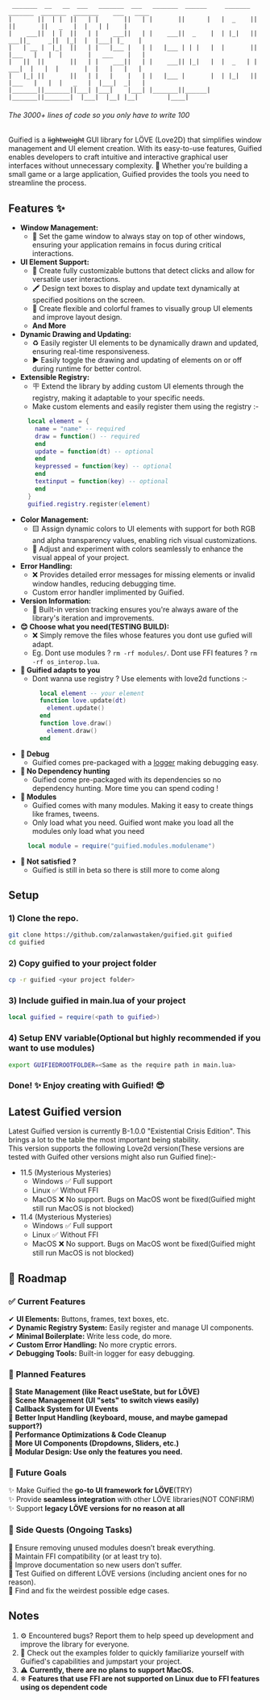 ```
 _______  __   __  ___   _______  ___   _______  ______     _______  _______  _______  _______    ___   ____   
|       ||  | |  ||   | |       ||   | |       ||      |   |  _    ||       ||       ||   _   |  |   | |    |  
|    ___||  | |  ||   | |    ___||   | |    ___||  _    |  | |_|   ||    ___||_     _||  |_|  |  |___| |_    | 
|   | __ |  |_|  ||   | |   |___ |   | |   |___ | | |   |  |       ||   |___   |   |  |       |   ___    |   | 
|   ||  ||       ||   | |    ___||   | |    ___|| |_|   |  |  _   | |    ___|  |   |  |       |  |   |   |   | 
|   |_| ||       ||   | |   |    |   | |   |___ |       |  | |_|   ||   |___   |   |  |   _   |  |___|  _|   | 
|_______||_______||___| |___|    |___| |_______||______|   |_______||_______|  |___|  |__| |__|        |____|  

```
###### The 3000+ lines of code so you only have to write 100

Guified is a ~~lightweight~~ GUI library for LÖVE (Love2D) that simplifies window management and UI element creation. With its easy-to-use features, Guified enables developers to craft intuitive and interactive graphical user interfaces without unnecessary complexity. 🚀 Whether you're building a small game or a large application, Guified provides the tools you need to streamline the process.

## Features ✨
- **Window Management:**
  - 📌 Set the game window to always stay on top of other windows, ensuring your application remains in focus during critical interactions.
- **UI Element Support:**
  - 🔘 Create fully customizable buttons that detect clicks and allow for versatile user interactions.
  - 🖍️ Design text boxes to display and update text dynamically at specified positions on the screen.
  - 🎨 Create flexible and colorful frames to visually group UI elements and improve layout design.
  - **And More**
- **Dynamic Drawing and Updating:**
  - ♻️ Easily register UI elements to be dynamically drawn and updated, ensuring real-time responsiveness.
  - ▶️ Easily toggle the drawing and updating of elements on or off during runtime for better control.
- **Extensible Registry:**
  - 🪧 Extend the library by adding custom UI elements through the registry, making it adaptable to your specific needs.
  - Make custom elements and easily register them using the registry :-
  ```lua
    local element = {
      name = "name" -- required
      draw = function() -- required
      end
      update = function(dt) -- optional
      end
      keypressed = function(key) -- optional
      end
      textinput = function(key) -- optional
      end
    }
    guified.registry.register(element)
  ```
- **Color Management:**
  - 🟨 Assign dynamic colors to UI elements with support for both RGB and alpha transparency values, enabling rich visual customizations.
  - 🔹 Adjust and experiment with colors seamlessly to enhance the visual appeal of your project.
- **Error Handling:**
  - ❌ Provides detailed error messages for missing elements or invalid window handles, reducing debugging time.
  - Custom error handler implimented by Guified.
- **Version Information:**
  - 🔢 Built-in version tracking ensures you're always aware of the library's iteration and improvements.
- **😊 Choose what you need(TESTING BUILD):**
  - ❌ Simply remove the files whose features you dont use gufied will adapt.
  - Eg. Dont use modules ? ```rm -rf modules/```. Dont use FFI features ? ```rm -rf os_interop.lua```.
- **🫵 Guified adapts to you**
  - Dont wanna use registry ? Use elements with love2d functions :-
    ```lua
      local element -- your element
      function love.update(dt)
        element.update()
      end
      function love.draw()
        element.draw()
      end
    ```
- **📜 Debug**
  - Guified comes pre-packaged with a [logger](https://github.com/Nykenik24/love2d-tools) making debugging easy.
- **🔫 No Dependency hunting**
  - Guified come pre-packaged with its dependencies so no dependency hunting. More time you can spend coding !
- **🧩 Modules**
  - Guified comes with many modules. Making it easy to create things like frames, tweens.
  - Only load what you need. Guified wont make you load all the modules only load what you need
  ```lua
    local module = require("guified.modules.modulename")
  ```
- **🤷 Not satisfied ?**
  - Guified is still in beta so there is still more to come along

## Setup
### 1) Clone the repo.
```bash
git clone https://github.com/zalanwastaken/guified.git guified
cd guified
```
### 2) Copy guified to your project folder
```bash
cp -r guified <your project folder>
```
### 3) Include guified in main.lua of your project
```lua
local guified = require(<path to guified>)
```
### 4) Setup ENV variable(Optional but highly recommended if you want to use modules)
```bash
export GUIFIEDROOTFOLDER=<Same as the require path in main.lua>
```
### Done! ✨ Enjoy creating with Guified! 😎

## Latest Guified version
Latest Guified version is currently B-1.0.0 "Existential Crisis Edition". This brings a lot to the table the most important being stability.<br>
This version supports the following Love2d version(These versions are tested with Guifed other versions might also run Guified fine):-
- 11.5 (Mysterious Mysteries)
  - Windows ✅ Full support
  - Linux ✅ Without FFI
  - MacOS ❌ No support. Bugs on MacOS wont be fixed(Guified might still run MacOS is not blocked)
- 11.4 (Mysterious Mysteries)
  - Windows ✅ Full support
  - Linux ✅ Without FFI
  - MacOS ❌ No support. Bugs on MacOS wont be fixed(Guified might still run MacOS is not blocked)

## 📍 Roadmap  

### ✅ **Current Features**  
✔ **UI Elements:** Buttons, frames, text boxes, etc.  
✔ **Dynamic Registry System:** Easily register and manage UI components.  
✔ **Minimal Boilerplate:** Write less code, do more.  
✔ **Custom Error Handling:** No more cryptic errors.  
✔ **Debugging Tools:** Built-in logger for easy debugging.    

### 🚀 **Planned Features**  
🔹 **State Management (like React useState, but for LÖVE)**  
🔹 **Scene Management (UI "sets" to switch views easily)**  
🔹 **Callback System for UI Events**  
🔹 **Better Input Handling (keyboard, mouse, and maybe gamepad support?)**  
🔹 **Performance Optimizations & Code Cleanup**  
🔹 **More UI Components (Dropdowns, Sliders, etc.)**  
🔹 **Modular Design: Use only the features you need.**

### 🔮 **Future Goals**  
✨ Make Guified the **go-to UI framework for LÖVE**(TRY)<br>
✨ Provide **seamless integration** with other LÖVE libraries(NOT CONFIRM)<br>
✨ Support **legacy LÖVE versions for no reason at all**<br>

### 🎯 **Side Quests (Ongoing Tasks)**
🔸 Ensure removing unused modules doesn’t break everything.<br>
🔸 Maintain FFI compatibility (or at least try to).<br>
🔸 Improve documentation so new users don’t suffer.<br>
🔸 Test Guified on different LÖVE versions (including ancient ones for no reason).<br>
🔸 Find and fix the weirdest possible edge cases.<br>

## Notes
1. ⚙️ Encountered bugs? Report them to help speed up development and improve the library for everyone.
2. 🔢 Check out the examples folder to quickly familiarize yourself with Guified's capabilities and jumpstart your project.
3. ⚠ **Currently, there are no plans to support MacOS.**
4. ❄ **Features that use FFI are not supported on Linux due to FFI features using os dependent code**
